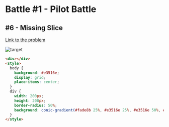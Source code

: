 # Battle #1 - Pilot Battle

## #6 - Missing Slice

[Link to the problem](https://cssbattle.dev/play/6)

![target](https://cssbattle.dev/targets/6.png)

```html
<div></div>
<style>
  body {
    background: #e3516e;
    display: grid;
    place-items: center;
  }
  div {
    width: 200px;
    height: 200px;
    border-radius: 50%;
    background: conic-gradient(#fade8b 25%, #e3516e 25%, #e3516e 50%, #f7f3d7 50%, #f7f3d7 75%, #51b5a9 75%);
  }
</style>
```
